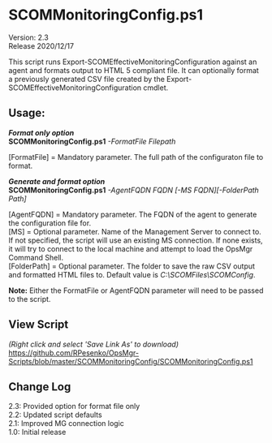 # SCOMMonitoringConfig.ps1
Version: 2.3    
Release 2020/12/17

This script runs Export-SCOMEffectiveMonitoringConfiguration  against an agent and formats output to HTML 5 compliant file.  It can optionally format a previously generated CSV file created by the             Export-SCOMEffectiveMonitoringConfiguration  cmdlet.

## Usage:
*****Format only option*****  
**SCOMMonitoringConfig.ps1** *-FormatFile Filepath*

[FormatFile] = Mandatory parameter.  The full path of the configuraton file to format.  

*****Generate and format option*****  
**SCOMMonitoringConfig.ps1** *-AgentFQDN FQDN* *[-MS FQDN][-FolderPath Path]*

[AgentFQDN] = Mandatory parameter.  The FQDN of the agent to generate the configuration file for.  
[MS] = Optional parameter.  Name of the Management Server to connect to.  If not specified, the script will use an existing MS connection.  If none exists, it will try to connect to the local machine and attempt to load the OpsMgr Command Shell.  
[FolderPath] = Optional parameter.  The folder to save the raw CSV output and formatted HTML files to.  Default value is _C:\SCOMFiles\SCOMConfig_.  
    
**Note:** Either the FormatFile or AgentFQDN parameter will need to be passed to the script.

## View Script    
_(Right click and select 'Save Link As' to download)_    
https://github.com/RPesenko/OpsMgr-Scripts/blob/master/SCOMMonitoringConfig/SCOMMonitoringConfig.ps1
 
## Change Log  
2.3: Provided option for format file only   
2.2: Updated script defaults    
2.1: Improved MG connection logic   
1.0: Initial release    